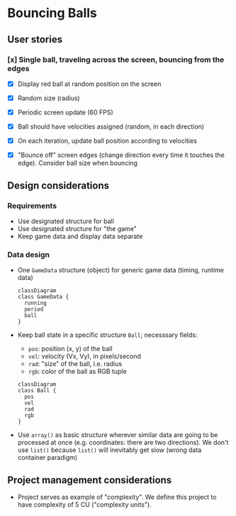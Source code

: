 # Bouncing Balls

## User stories

### [x] Single ball, traveling across the screen, bouncing from the edges
- [x] Display red ball at random position on the screen
- [x] Random size (radius)
- [x] Periodic screen update (60 FPS)
- [x] Ball should have velocities assigned (random,
  in each direction)
- [x] On each iteration, update ball position according to
  velocities
- [x] "Bounce off" screen edges (change direction every time
  it touches the edge). Consider ball size when bouncing


## Design considerations

### Requirements
- Use designated structure for ball
- Use designated structure for "the game"
- Keep game data and display data separate

### Data design
- One `GameData` structure (object) for generic game data
  (timing, runtime data)
  ```mermaid
  classDiagram
  class GameData {
    running
    period
    ball
  }
  ```
  </div>

- Keep ball state in a specific structure `Ball`; necesssary
  fields:
  - `pos`: position (x, y) of the ball
  - `vel`: velocity (Vx, Vy), in pixels/second
  - `rad`: "size" of the ball, i.e. radius
  - `rgb`: color of the ball as RGB tuple
  ```mermaid
  classDiagram
  class Ball {
    pos
    vel
    rad
    rgb
  }
  ```

- Use `array()` as basic structure wherever similar data
  are going to be processed at once (e.g. coordinates: there
  are two directions).
  We don't use `list()` because `list()` will inevitably get
  slow (wrong data container paradigm)


## Project management considerations

- Project serves as example of "complexity".
  We define this project to have complexity of 5 CU
  ("complexity units").
